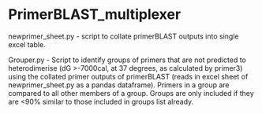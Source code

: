 # PrimerBLAST_multiplexer

newprimer_sheet.py - script to collate primerBLAST outputs into single excel table.

Grouper.py - Script to identify groups of primers that are not predicted to heterodimerise (dG >-7000cal, at 37 degrees, as calculated by primer3) using the collated primer outputs of primerBLAST (reads in excel sheet of newprimer_sheet.py as a pandas dataframe).  Primers in a group are compared to all other members of a group.  Groups are only included if they are <90% similar to those included in groups list already.
